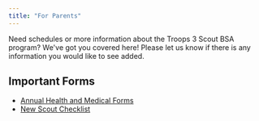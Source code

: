 ```yaml
---
title: "For Parents"
---
```


Need schedules or more information about the Troops 3 Scout BSA program? We've got you covered here! Please let us know if there is any information you would like to see added.

## Important Forms

* [Annual Health and Medical Forms](https://filestore.scouting.org/filestore/HealthSafety/pdf/680-001_ABC.pdf)
* [New Scout Checklist](/new-scout-checklist/)